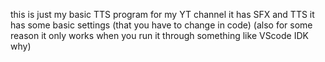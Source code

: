 this is just my basic TTS program for my YT channel it has SFX and TTS it has some basic settings (that you have to change in code) (also for some reason it only works when you run it through something like VScode IDK why)
